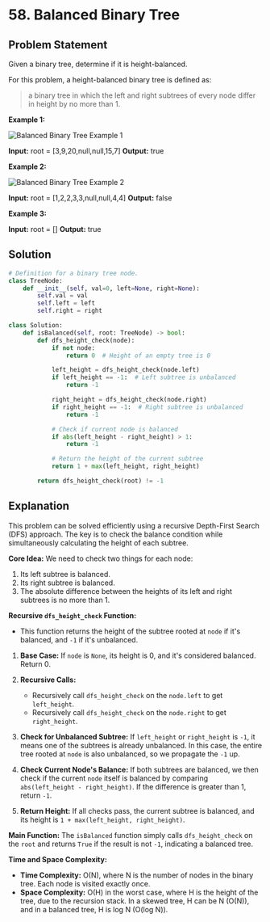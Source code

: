 
# 58. Balanced Binary Tree

## Problem Statement

Given a binary tree, determine if it is height-balanced.

For this problem, a height-balanced binary tree is defined as:

> a binary tree in which the left and right subtrees of every node differ in height by no more than 1.

**Example 1:**

![Balanced Binary Tree Example 1](https://assets.leetcode.com/uploads/2020/10/06/balance_1.jpg)

**Input:** root = [3,9,20,null,null,15,7]
**Output:** true

**Example 2:**

![Balanced Binary Tree Example 2](https://assets.leetcode.com/uploads/2020/10/06/balance_2.jpg)

**Input:** root = [1,2,2,3,3,null,null,4,4]
**Output:** false

**Example 3:**

**Input:** root = []
**Output:** true

## Solution

```python
# Definition for a binary tree node.
class TreeNode:
    def __init__(self, val=0, left=None, right=None):
        self.val = val
        self.left = left
        self.right = right

class Solution:
    def isBalanced(self, root: TreeNode) -> bool:
        def dfs_height_check(node):
            if not node:
                return 0  # Height of an empty tree is 0

            left_height = dfs_height_check(node.left)
            if left_height == -1:  # Left subtree is unbalanced
                return -1

            right_height = dfs_height_check(node.right)
            if right_height == -1:  # Right subtree is unbalanced
                return -1

            # Check if current node is balanced
            if abs(left_height - right_height) > 1:
                return -1

            # Return the height of the current subtree
            return 1 + max(left_height, right_height)

        return dfs_height_check(root) != -1
```

## Explanation

This problem can be solved efficiently using a recursive Depth-First Search (DFS) approach. The key is to check the balance condition while simultaneously calculating the height of each subtree.

**Core Idea:** We need to check two things for each node:

1.  Its left subtree is balanced.
2.  Its right subtree is balanced.
3.  The absolute difference between the heights of its left and right subtrees is no more than 1.

**Recursive `dfs_height_check` Function:**

-   This function returns the height of the subtree rooted at `node` if it's balanced, and `-1` if it's unbalanced.

1.  **Base Case:** If `node` is `None`, its height is 0, and it's considered balanced. Return 0.

2.  **Recursive Calls:**
    -   Recursively call `dfs_height_check` on the `node.left` to get `left_height`.
    -   Recursively call `dfs_height_check` on the `node.right` to get `right_height`.

3.  **Check for Unbalanced Subtree:** If `left_height` or `right_height` is `-1`, it means one of the subtrees is already unbalanced. In this case, the entire tree rooted at `node` is also unbalanced, so we propagate the `-1` up.

4.  **Check Current Node's Balance:** If both subtrees are balanced, we then check if the current `node` itself is balanced by comparing `abs(left_height - right_height)`. If the difference is greater than 1, return `-1`.

5.  **Return Height:** If all checks pass, the current subtree is balanced, and its height is `1 + max(left_height, right_height)`.

**Main Function:** The `isBalanced` function simply calls `dfs_height_check` on the `root` and returns `True` if the result is not `-1`, indicating a balanced tree.

**Time and Space Complexity:**

-   **Time Complexity:** O(N), where N is the number of nodes in the binary tree. Each node is visited exactly once.
-   **Space Complexity:** O(H) in the worst case, where H is the height of the tree, due to the recursion stack. In a skewed tree, H can be N (O(N)), and in a balanced tree, H is log N (O(log N)).

